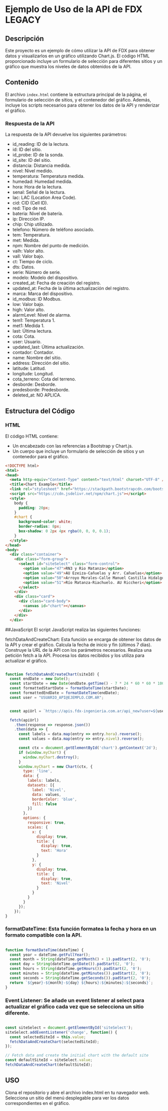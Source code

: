 # Ejemplo de Uso de la API de FDX LEGACY

## Descripción

Este proyecto es un ejemplo de cómo utilizar la API de FDX para obtener datos y visualizarlos en un gráfico utilizando Chart.js. El código HTML proporcionado incluye un formulario de selección para diferentes sitios y un gráfico que muestra los niveles de datos obtenidos de la API.

## Contenido

El archivo `index.html` contiene la estructura principal de la página, el formulario de selección de sitios, y el contenedor del gráfico. Además, incluye los scripts necesarios para obtener los datos de la API y renderizar el gráfico.

### Respuesta de la API
La respuesta de la API devuelve los siguientes parámetros:

- id_reading: ID de la lectura.
- id: ID del sitio.
- id_probe: ID de la sonda.
- id_site: ID del sitio.
- distancia: Distancia medida.
- nivel: Nivel medido.
- temperatura: Temperatura medida.
- humedad: Humedad medida.
- hora: Hora de la lectura.
- senal: Señal de la lectura.
- lac: LAC (Location Area Code).
- cid: CID (Cell ID).
- red: Tipo de red.
- bateria: Nivel de batería.
- ip: Dirección IP.
- chip: Chip utilizado.
- telefono: Número de teléfono asociado.
- tem: Temperatura.
- met: Medida.
- npm: Nombre del punto de medición.
- valh: Valor alto.
- vall: Valor bajo.
- ct: Tiempo de ciclo.
- dts: Datos.
- serie: Número de serie.
- modelo: Modelo del dispositivo.
- created_at: Fecha de creación del registro.
- updated_at: Fecha de la última actualización del registro.
- marca: Marca del dispositivo.
- id_modbus: ID Modbus.
- low: Valor bajo.
- high: Valor alto.
- alarmLevel: Nivel de alarma.
- tem1: Temperatura 1.
- met1: Medida 1.
- last: Última lectura.
- cota: Cota.
- user: Usuario.
- updated_last: Última actualización.
- contador: Contador.
- name: Nombre del sitio.
- address: Dirección del sitio.
- latitude: Latitud.
- longitude: Longitud.
- cota_terreno: Cota del terreno.
- desborde: Desborde.
- predesborde: Predesborde.
- deleted_at: NO APLICA.



## Estructura del Código

### HTML

El código HTML contiene:

- Un encabezado con las referencias a Bootstrap y Chart.js.
- Un cuerpo que incluye un formulario de selección de sitios y un contenedor para el gráfico.

```HTML
<!DOCTYPE html>
<html>
<head>
  <meta http-equiv="Content-Type" content="text/html" charset="UTF-8" />
  <title>Chart Example</title>
  <link rel="stylesheet" href="https://stackpath.bootstrapcdn.com/bootstrap/4.5.0/css/bootstrap.min.css">
  <script src="https://cdn.jsdelivr.net/npm/chart.js"></script>
  <style>
    body {
      padding: 20px;
    }
    #chart {
      background-color: white;
      border-radius: 8px;
      box-shadow: 0 2px 4px rgba(0, 0, 0, 0.1);
    }
  </style>
</head>
<body>
  <div class="container">
    <div class="form-group">
      <select id="siteSelect" class="form-control">
        <option value="47">RN3 y Rio Matanza</option>
        <option value="49">AU Ezeiza-Cañuelas y Arr. Cañuelas</option>
        <option value="50">Arroyo Morales-Calle Manuel Castilla Hidalgo</option>
        <option value="51">Río Matanza-Riachuelo. AU Riccheri</option>
      </select>
    </div>
    <div class="card">
      <div class="card-body">
        <canvas id="chart"></canvas>
      </div>
    </div>
  </div>

```

##JavaScript
El script JavaScript realiza las siguientes funciones:

fetchDataAndCreateChart: Esta función se encarga de obtener los datos de la API y crear el gráfico.
Calcula la fecha de inicio y fin (últimos 7 días).
Construye la URL de la API con los parámetros necesarios.
Realiza una petición fetch a la API.
Procesa los datos recibidos y los utiliza para actualizar el gráfico.

```javascript

function fetchDataAndCreateChart(siteId) {
  const endDate = new Date();
  const startDate = new Date(endDate.getTime() - 7 * 24 * 60 * 60 * 1000);
  const formattedStartDate = formatDateTime(startDate);
  const formattedEndDate = formatDateTime(endDate);
  const user = "USUARIO_API@EJEMPLO.COM.AR";


  const apiUrl = `https://apis.fdx-ingenieria.com.ar/api_new?user=${user}&site_id=${siteId}&query=filter_site&date=${formattedStartDate}@${formattedEndDate}`;

  fetch(apiUrl)
    .then(response => response.json())
    .then(data => {
      const labels = data.map(entry => entry.hora).reverse();
      const values = data.map(entry => entry.nivel).reverse();

      const ctx = document.getElementById('chart').getContext('2d');
      if (window.myChart) {
        window.myChart.destroy();
      }
      window.myChart = new Chart(ctx, {
        type: 'line',
        data: {
          labels: labels,
          datasets: [{
            label: 'Nivel',
            data: values,
            borderColor: 'blue',
            fill: false
          }]
        },
        options: {
          responsive: true,
          scales: {
            x: {
              display: true,
              title: {
                display: true,
                text: 'Hora'
              }
            },
            y: {
              display: true,
              title: {
                display: true,
                text: 'Nivel'
              }
            }
          }
        }
      });
    });
}
```
### formatDateTime: Esta función formatea la fecha y hora en un formato compatible con la API.

```javascript

function formatDateTime(dateTime) {
  const year = dateTime.getFullYear();
  const month = String(dateTime.getMonth() + 1).padStart(2, '0');
  const day = String(dateTime.getDate()).padStart(2, '0');
  const hours = String(dateTime.getHours()).padStart(2, '0');
  const minutes = String(dateTime.getMinutes()).padStart(2, '0');
  const seconds = String(dateTime.getSeconds()).padStart(2, '0');
  return `${year}-${month}-${day} ${hours}:${minutes}:${seconds}`;
}

```

### Event Listener: Se añade un event listener al select para actualizar el gráfico cada vez que se selecciona un sitio diferente.

```javascript

const siteSelect = document.getElementById('siteSelect');
siteSelect.addEventListener('change', function() {
  const selectedSiteId = this.value;
  fetchDataAndCreateChart(selectedSiteId);
});

// Fetch data and create the initial chart with the default site
const defaultSiteId = siteSelect.value;
fetchDataAndCreateChart(defaultSiteId);

```
## USO
Clona el repositorio y abre el archivo index.html en tu navegador web.
Selecciona un sitio del menú desplegable para ver los datos correspondientes en el gráfico.

